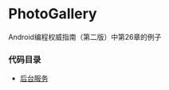 # PhotoGallery
Android编程权威指南（第二版）中第26章的例子

### 代码目录
* [后台服务](https://github.com/uv-lab/PhotoGallery/tree/ch26)
